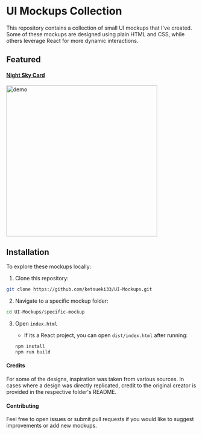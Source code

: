 # UI Mockups Collection

This repository contains a collection of small UI mockups that I've created. Some of these mockups are designed using plain HTML and CSS, while others leverage React for more dynamic interactions.

## Featured

#### [Night Sky Card](./night-sky-card)

<img src="./night-sky-card/src/assets/night-sky-card-demo.gif" alt="demo" width="400"/>

## Installation

To explore these mockups locally:

1. Clone this repository:
```bash
git clone https://github.com/ketsueki33/UI-Mockups.git
```

2. Navigate to a specific mockup folder:
```bash
cd UI-Mockups/specific-mockup
```

3. Open `index.html` 

    - If its a React project, you can open `dist/index.html` after running:
    ```bash
    npm install
    npm run build
    ```

#### Credits

For some of the designs, inspiration was taken from various sources. In cases where a design was directly replicated, credit to the original creator is provided in the respective folder's README.


#### Contributing

Feel free to open issues or submit pull requests if you would like to suggest improvements or add new mockups.
